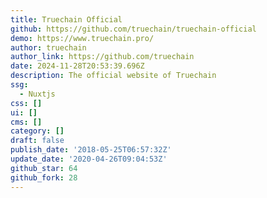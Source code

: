 ```yaml
---
title: Truechain Official
github: https://github.com/truechain/truechain-official
demo: https://www.truechain.pro/
author: truechain
author_link: https://github.com/truechain
date: 2024-11-28T20:53:39.696Z
description: The official website of Truechain
ssg:
  - Nuxtjs
css: []
ui: []
cms: []
category: []
draft: false
publish_date: '2018-05-25T06:57:32Z'
update_date: '2020-04-26T09:04:53Z'
github_star: 64
github_fork: 28
---
```

